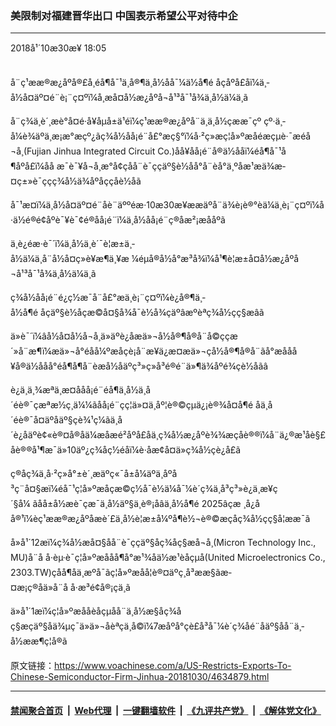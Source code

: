 ### 美限制对福建晋华出口 中国表示希望公平对待中企
------------------------

<div class="published">
 <span class="date" title="ä¸­å½æ¶é´">
  <time datetime="2018-10-30T18:05:50+08:00">
   2018å¹´10æ30æ¥ 18:05
  </time>
 </span>
</div>
<br/>
<div class="wsw">
 <p>
  å¨ç¹ææ®æ¿åºå®£å¸éå¶å¯¹ä¸å®¶ä¸­å½åå¯¼ä½å¶é åçåºå£åï¼ä¸­å½å¤äº¤é¨è¡¨ç¤ºï¼å¸æå¤å½æ¿åºå¬å¹³å¯¹å¾ä¸­å½ä¼ä¸ã
 </p>
 <p>
  å¨ç¾ä¸­è´¸æè°å¤é·å¥åµå±ä¹éï¼ç¹ææ®æ¿åºå¨ä¸ä¸­å½çææ¯çº çº·ä¸­å¼è¾äºä¸æ¡æ°æçº¿ãç¾å½åå¡é¨å£°æç§°ï¼å·²ç»æç¦å»ºæåéæçµè·¯æéå¬å¸(Fujian Jinhua Integrated Circuit Co.)åå¥åå¡é¨å®ä½ååï¼éå¶å¯¹å¶åºå£ï¼åå æ¯è¯¥å¬å¸æ°å¢çå­å¨è¯ççäº§è½åå°å¨èå°ä¸ºåæ¹æä¾æ­¤ç±»è¯ççç¾å½ä¾åºåççå­è½åã
 </p>
 <p>
  å¯¹æ­¤ï¼ä¸­å½å¤äº¤é¨åè¨äººéæ·10æ30æ¥ææäºå¨ä¾è¡è®°èä¼ä¸è¡¨ç¤ºï¼å·ä½é®é¢åºè¯¥è¯¢é®åå¡é¨ï¼ä¸­å½åå¡é¨ç®åæ²¡æååºã
 </p>
 <p>
  ä¸è¿éæ·è¯´ï¼ä¸­å½ä¸è´¯è¦æ±ä¸­å½ä¼ä¸å¨å½å¤ç»è¥æ¶ä¸¥æ ¼éµå®å½å°æ³å¾ï¼å¹¶è¦æ±å¤å½æ¿åºå¬å¹³å¯¹å¾ä¸­å½ä¼ä¸ã
 </p>
 <p>
  ç¾å½åå¡é¨é¿ç½æ¯å¨å£°æä¸­è¡¨ç¤ºï¼è¿å®¶ä¸­å½å¶é åçäº§è½åçæ©å¤§å¾å¯è½å¾çäºâæºèªç¾å½çç§æâã
 </p>
 <p>
  ä»è¯´ï¼âå½å¤å½å¬å¸ä»äºè¿åæä»¬å½å®¶å®å¨å©ççæ´»å¨æ¶ï¼æä»¬å°éåå¼ºæåçè¡å¨æ¥ä¿æ¤æä»¬çå½å®¶å®å¨ãå°æååå¥å®ä½ååå°éå¶å¶å¨èæå½åäºç³»ç»å³é®é¨ä»¶ä¾åºé¾çè½åãâ
 </p>
 <p>
  è¿ä¸ä¸¾æªä¸æ­¤ååå¡é¨éå¶ä¸­å½ä¸­å´éè®¯çæªæ½ç¸ä¼¼ãåå¡é¨çç¦ä»¤ä¸åº¦è®©çµä¿¡è®¾å¤å¶é åä¸­å´éè®¯å¤äºåäº§çè¾¹ç¼ãä¸­å´è¿åäºè¢«è®¤å®åä¼æåæé²åºå£åä¸ç¾å½æ¿åºè¾¾æçåè®®ï¼å¨ä¿®æ¹åè§£åè®®å¹¶æ¯ä»10äº¿ç¾åç½éåï¼è·åæ¢å¤ä»ç¾å½çè¿å£ã
 </p>
 <p>
  ç®åç¾ä¸­å·²ç»å°±è´¸æäºç«¯å±å¼äºä¸åºå³ç¨å¤§æï¼éå¯¹ç¦å»ºæåçæ©ç½å¯è½ä¼å¯¼è´ç¾ä¸­å³ç³»è¿ä¸æ­¥ç´§å¼ ãåå±å½æè¯çæ¯ä¸­å½äº§ä¸è®¡åâä¸­å½å¶é 2025âçæ ¸å¿åå®¹ï¼èç¹ææ®æ¿åºåæè´£ä¸­å½è¦æ±å¼ºå¶è½¬è®©æçåç¾å½çç§å­¦ææ¯ã
 </p>
 <p>
  å»å¹´12æï¼ç¾å½æå¤§å­å¨è¯ççäº§åç¾åç§æå¬å¸(Micron Technology Inc., MU)å¨å å·èµ·è¯ç¦å»ºæååå¶å°æ¹¾åä½æ¹èåçµå­(United Microelectronics Co., 2303.TW)çåå¶åä¸æºå¯ãç¦å»ºæåå¦è®¤äºç¸å³ææ§ãæ­¤æ¡ç®åä»å¨å å·æ³é¢å®¡çä¸­ã
 </p>
 <p>
  ä»å¹´1æï¼ç¦å»ºæååèåçµå­å¨ä¸­å½æ§åç¾åç§æçäº§åä¾µç¯ä»ä»¬åèªçä¸å©ï¼7æåºå°çè£å³å¯¼è´ç¾åé¨åäº§åå¨ä¸­å½ææ¶ç¦å®ã
 </p>
 <p>
 </p>
</div>

原文链接：https://www.voachinese.com/a/US-Restricts-Exports-To-Chinese-Semiconductor-Firm-Jinhua-20181030/4634879.html


------------------------
#### [禁闻聚合首页](https://github.com/gfw-breaker/banned-news/blob/master/README.md) &nbsp;|&nbsp; [Web代理](https://github.com/gfw-breaker/open-proxy/blob/master/README.md) &nbsp;|&nbsp;  [一键翻墙软件](https://github.com/gfw-breaker/nogfw/blob/master/README.md) &nbsp;|&nbsp; [《九评共产党》](https://github.com/gfw-breaker/9ping.md/blob/master/README.md#九评之一评共产党是什么) &nbsp;|&nbsp; [《解体党文化》](https://github.com/gfw-breaker/jtdwh.md/blob/master/README.md#绪论)